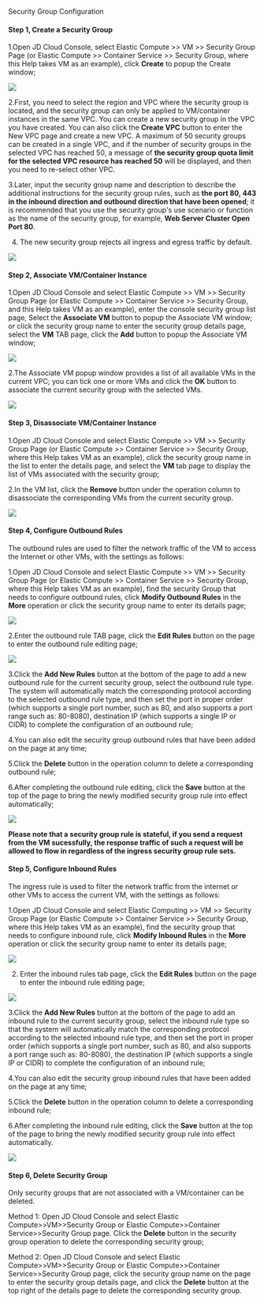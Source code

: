 Security Group Configuration

#### **Step 1, Create a Security Group**

1.Open JD Cloud Console, select Elastic Compute >> VM >> Security Group Page (or Elastic Compute >> Container Service >> Security Group, where this Help takes VM as an example), click **Create** to popup the Create  window;

![](/image/Networking/Virtual-Private-Cloud/Operation-Guide/Security-Group-Configuration/Step1.png)


2.First, you need to select the region and VPC where the security group is located, and the security group can only be applied to VM/container instances in the same VPC. You can create a new security group in the VPC you have created. You can also click the **Create VPC** button to enter the New VPC page and create a new VPC. A maximum of 50 security groups can be created in a single VPC, and if the number of security groups in the selected VPC has reached 50, a message of **the security group quota limit for the selected VPC resource has reached 50** will be displayed, and then you need to re-select other VPC.

3.Later, input the security group name and description to describe the additional instructions for the security group rules, such as **the port 80, 443 in the inbound direction and outbound direction that have been opened**; it is recommended that you use the security group's use scenario or function as the name of the security group, for example, **Web Server Cluster Open Port 80**.

4. The new security group rejects all ingress and egress traffic by default.

![](/image/Networking/Virtual-Private-Cloud/Operation-Guide/Security-Group-Configuration/Step2.png)



#### **Step 2, Associate VM/Container Instance**

1.Open JD Cloud Console and select Elastic Compute >> VM >> Security Group Page (or Elastic Compute >> Container Service >> Security Group, and this Help takes VM as an example), enter the console security group list page, Select the **Associate VM** button to popup the Associate VM  window; or click the security group name to enter the security group details page, select the **VM** TAB page, click the **Add** button to popup the Associate VM  window;

 ![](/image/Networking/Virtual-Private-Cloud/Operation-Guide/Security-Group-Configuration/Step3.png)



2.The Associate VM popup window provides a list of all available VMs in the current VPC; you can tick one or more VMs and click the **OK** button to associate the current security group with the selected VMs.

![](/image/Networking/Virtual-Private-Cloud/Operation-Guide/Security-Group-Configuration/Step4.png)



#### **Step 3, Disassociate VM/Container Instance**

1.Open JD Cloud Console and select Elastic Compute >> VM >> Security Group Page (or Elastic Compute >> Container Service >> Security Group, where this Help takes VM as an example), click the security group name in the list to enter the details page, and select the **VM** tab page to display the list of VMs associated with the security group;

2.In the VM list, click the **Remove** button under the operation column to disassociate the corresponding VMs from the current security group.

![](/image/Networking/Virtual-Private-Cloud/Operation-Guide/Security-Group-Configuration/Step5.png)



#### **Step 4, Configure Outbound Rules**

The outbound rules are used to filter the network traffic of the VM to access the Internet or other VMs, with the settings as follows:

1.Open JD Cloud Console and select Elastic Compute >> VM >> Security Group Page (or Elastic Compute >> Container Service >> Security Group, where this Help takes VM as an example), find the security Group that needs to configure outbound rules, click **Modify Outbound Rules** in the **More** operation or click the security group name to enter its details page;

![](/image/Networking/Virtual-Private-Cloud/Operation-Guide/Security-Group-Configuration/Step6.png)



2.Enter the outbound rule TAB page, click the **Edit Rules** button on the page to enter the outbound rule editing page;

![](/image/Networking/Virtual-Private-Cloud/Operation-Guide/Security-Group-Configuration/Step7.png)



3.Click the **Add New Rules** button at the bottom of the page to add a new outbound rule for the current security group, select the outbound rule type. The system will automatically match the corresponding protocol according to the selected outbound rule type, and then set the port in proper order (which supports a single port number, such as 80, and also supports a port range such as: 80-8080), destination IP (which supports a single IP or CIDR) to complete the configuration of an outbound rule;

4.You can also edit the security group outbound rules that have been added on the page at any time;

5.Click the **Delete** button in the operation column to delete a corresponding outbound rule;

6.After completing the outbound rule editing, click the **Save** button at the top of the page to bring the newly modified security group rule into effect automatically;

![](/image/Networking/Virtual-Private-Cloud/Operation-Guide/Security-Group-Configuration/Step8.png)



**Please note that a security group rule is stateful, if you send a request from the VM sucessfully, the response traffic of such a request will be allowed to flow in regardless of the ingress security group rule sets.**



#### **Step 5, Configure Inbound Rules**

The ingress rule is used to filter the network traffic from the  internet or other VMs to access the current VM, with the settings as follows:

1.Open JD Cloud Console and select Elastic Computing >> VM >> Security Group Page (or Elastic Compute >> Container Service >> Security Group, where this Help takes VM as an example), find the security group that needs to configure inbound rule, click **Modify Inbound Rules** in the **More** operation or click the security group name to enter its details page;

![](/image/Networking/Virtual-Private-Cloud/Operation-Guide/Security-Group-Configuration/Step9.png) 



2. Enter the inbound rules tab page, click the **Edit Rules** button on the page to enter the inbound rule editing page;

![](/image/Networking/Virtual-Private-Cloud/Operation-Guide/Security-Group-Configuration/Step10.png)



3.Click the **Add New Rules** button at the bottom of the page to add an inbound rule to the current security group, select the inbound rule type so that the system will automatically match the corresponding protocol according to the selected inbound rule type, and then set the port in proper order (which supports a single port number, such as 80, and also supports a port range such as: 80-8080), the destination IP (which supports a single IP or CIDR) to complete the configuration of an inbound rule;

4.You can also edit the security group inbound rules that have been added on the page at any time;

5.Click the **Delete** button in the operation column to delete a corresponding inbound rule;

6.After completing the inbound rule editing, click the **Save** button at the top of the page to bring the newly modified security group rule into effect automatically.

![](/image/Networking/Virtual-Private-Cloud/Operation-Guide/Security-Group-Configuration/Step11.png)





#### **Step 6, Delete Security Group**

Only security groups that are not associated with a VM/container can be deleted.

Method 1:  Open JD Cloud Console and select Elastic Compute>>VM>>Security Group or Elastic Compute>>Container Service>>Security Group page. Click the **Delete** button in the security group operation to delete the corresponding security group;

Method 2: Open JD Cloud Console and select Elastic Compute>>VM>>Security Group or Elastic Compute>>Container Service>>Security Group page, click the security group name on the page to enter the security group details page, and click the **Delete** button at the top right of the details page to delete the corresponding security group.

 